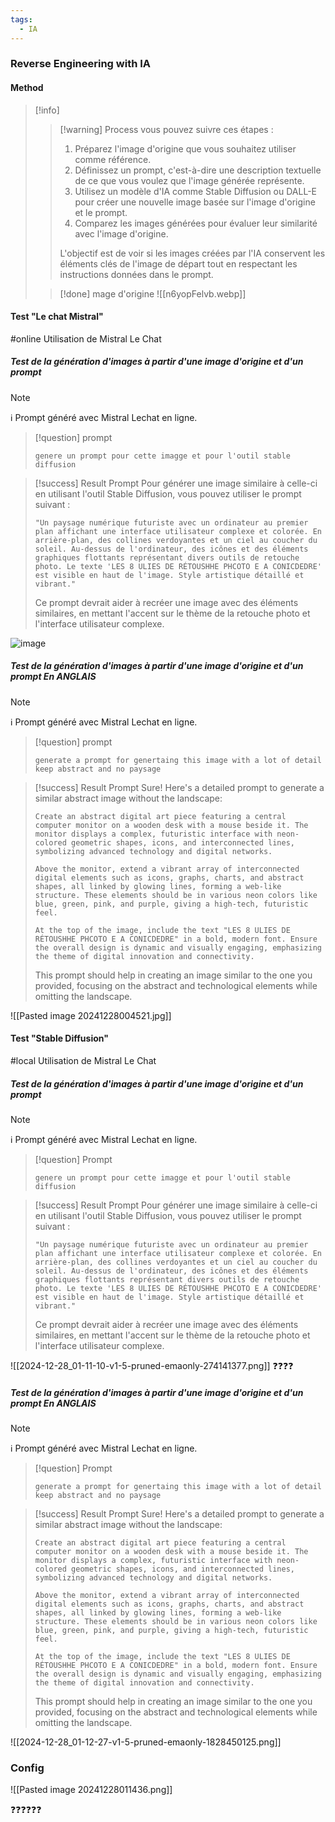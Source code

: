 ```yaml
---
tags:
  - IA
---
```

### Reverse Engineering with IA 
#### Method

> [!info]
> > [!warning] Process
> > vous pouvez suivre ces étapes :
> > 
> > 1. Préparez l'image d'origine que vous souhaitez utiliser comme référence.
> > 2. Définissez un prompt, c'est-à-dire une description textuelle de ce que vous voulez que l'image générée représente.
> > 3. Utilisez un modèle d'IA comme Stable Diffusion ou DALL-E pour créer une nouvelle image basée sur l'image d'origine et le prompt.
> > 4. Comparez les images générées pour évaluer leur similarité avec l'image d'origine.
> > 
> > L'objectif est de voir si les images créées par l'IA conservent les éléments clés de l'image de départ tout en respectant les instructions données dans le prompt.
> 
> >[!done] mage d'origine
> >![[n6yopFelvb.webp]]
> > 
> 

#### Test **"Le chat Mistral"**

#online Utilisation de Mistral Le Chat 
##### Test de la génération d'images à partir d'une image d'origine et d'un prompt

> [!NOTE]
> 
> ℹ️ Prompt généré avec Mistral Lechat en ligne.
> 
> > [!question]  prompt
> >   
> > ```
> > genere un prompt pour cette imagge et pour l'outil stable diffusion 
> > ```
> > 
> 
> > [!success] Result Prompt
> > Pour générer une image similaire à celle-ci en utilisant l'outil Stable Diffusion, vous pouvez utiliser le prompt suivant :
> > 
> > 
> > ```
> > "Un paysage numérique futuriste avec un ordinateur au premier plan affichant une interface utilisateur complexe et colorée. En arrière-plan, des collines verdoyantes et un ciel au coucher du soleil. Au-dessus de l'ordinateur, des icônes et des éléments graphiques flottants représentant divers outils de retouche photo. Le texte 'LES 8 ULIES DE RÉTOUSHHE PHCOTO E A CONICDEDRE' est visible en haut de l'image. Style artistique détaillé et vibrant."
> > ```
> > Ce prompt devrait aider à recréer une image avec des éléments similaires, en mettant l'accent sur le thème de la retouche photo et l'interface utilisateur complexe.
> > 
> 
> ![image](https://mistralaichatupprodswe.blob.core.windows.net/chat-images/assistant/26/44/53/26445323-af59-4bc8-926d-7840f02263a0/15b18842-861d-4897-807f-8bbf7de4a13a/279c3bcc-8335-43ff-bed2-aa7121b10371?sv=2024-11-04&st=2024-12-27T22%3A37%3A39Z&se=2024-12-27T23%3A37%3A39Z&sr=b&sp=rade&sig=uE9gWxWxD0cDtxg2iDqjQZedaIcs324WVV12W8Lo%2FUg%3D)
> 


##### Test de la génération d'images à partir d'une image d'origine et d'un prompt En ANGLAIS

> [!NOTE]
> 
> 
> ℹ️ Prompt généré avec Mistral Lechat en ligne.
> 
> > [!question] prompt
> > 
> > ```
> > generate a prompt for genertaing this image with a lot of detail keep abstract and no paysage
> > 
> 
> > [!success] Result Prompt
> > Sure! Here's a detailed prompt to generate a similar abstract image without the landscape:
> > ```
> > Create an abstract digital art piece featuring a central computer monitor on a wooden desk with a mouse beside it. The monitor displays a complex, futuristic interface with neon-colored geometric shapes, icons, and interconnected lines, symbolizing advanced technology and digital networks.
> > 
> > Above the monitor, extend a vibrant array of interconnected digital elements such as icons, graphs, charts, and abstract shapes, all linked by glowing lines, forming a web-like structure. These elements should be in various neon colors like blue, green, pink, and purple, giving a high-tech, futuristic feel.
> > 
> > At the top of the image, include the text "LES 8 ULIES DE RÉTOUSHHE PHCOTO E A CONICDEDRE" in a bold, modern font. Ensure the overall design is dynamic and visually engaging, emphasizing the theme of digital innovation and connectivity.
> > ```
> > This prompt should help in creating an image similar to the one you provided, focusing on the abstract and technological elements while omitting the landscape.
> 
> 
> ![[Pasted image 20241228004521.jpg]]
> 




#### Test **"Stable Diffusion"**

#local Utilisation de Mistral Le Chat 
##### Test de la génération d'images à partir d'une image d'origine et d'un prompt

> [!NOTE]
> 
> ℹ️ Prompt généré avec Mistral Lechat en ligne.
> 
> > [!question] Prompt
> > 
> > ```
> > genere un prompt pour cette imagge et pour l'outil stable diffusion 
> > ```
> > 
> 
> > [!success] Result Prompt
> > Pour générer une image similaire à celle-ci en utilisant l'outil Stable Diffusion, vous pouvez utiliser le prompt suivant :
> > 
> > 
> > ```
> > "Un paysage numérique futuriste avec un ordinateur au premier plan affichant une interface utilisateur complexe et colorée. En arrière-plan, des collines verdoyantes et un ciel au coucher du soleil. Au-dessus de l'ordinateur, des icônes et des éléments graphiques flottants représentant divers outils de retouche photo. Le texte 'LES 8 ULIES DE RÉTOUSHHE PHCOTO E A CONICDEDRE' est visible en haut de l'image. Style artistique détaillé et vibrant."
> > ```
> > Ce prompt devrait aider à recréer une image avec des éléments similaires, en mettant l'accent sur le thème de la retouche photo et l'interface utilisateur complexe.
> > 
> 
>![[2024-12-28_01-11-10-v1-5-pruned-emaonly-274141377.png]]
>❓❓❓❓




##### Test de la génération d'images à partir d'une image d'origine et d'un prompt En ANGLAIS

> [!NOTE]
> 
> 
> ℹ️ Prompt généré avec Mistral Lechat en ligne.
> 
> > [!question] Prompt 
> > 
> > ```
> > generate a prompt for genertaing this image with a lot of detail keep abstract and no paysage
> > 
> 
> > [!success] Result Prompt
> > Sure! Here's a detailed prompt to generate a similar abstract image without the landscape:
> > ```
> > Create an abstract digital art piece featuring a central computer monitor on a wooden desk with a mouse beside it. The monitor displays a complex, futuristic interface with neon-colored geometric shapes, icons, and interconnected lines, symbolizing advanced technology and digital networks.
> > 
> > Above the monitor, extend a vibrant array of interconnected digital elements such as icons, graphs, charts, and abstract shapes, all linked by glowing lines, forming a web-like structure. These elements should be in various neon colors like blue, green, pink, and purple, giving a high-tech, futuristic feel.
> > 
> > At the top of the image, include the text "LES 8 ULIES DE RÉTOUSHHE PHCOTO E A CONICDEDRE" in a bold, modern font. Ensure the overall design is dynamic and visually engaging, emphasizing the theme of digital innovation and connectivity.
> > ```
> > This prompt should help in creating an image similar to the one you provided, focusing on the abstract and technological elements while omitting the landscape.
> 
> 
> ![[2024-12-28_01-12-27-v1-5-pruned-emaonly-1828450125.png]]
> 
> ### Config
> 
> ![[Pasted image 20241228011436.png]]
> 
> ❓❓❓❓❓❓



